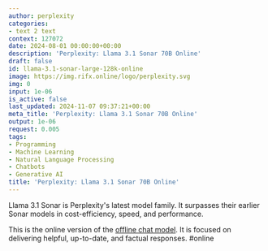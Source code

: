 ```yaml
---
author: perplexity
categories:
- text 2 text
context: 127072
date: 2024-08-01 00:00:00+00:00
description: 'Perplexity: Llama 3.1 Sonar 70B Online'
draft: false
id: llama-3.1-sonar-large-128k-online
image: https://img.rifx.online/logo/perplexity.svg
img: 0
input: 1e-06
is_active: false
last_updated: 2024-11-07 09:37:21+00:00
meta_title: 'Perplexity: Llama 3.1 Sonar 70B Online'
output: 1e-06
request: 0.005
tags:
- Programming
- Machine Learning
- Natural Language Processing
- Chatbots
- Generative AI
title: 'Perplexity: Llama 3.1 Sonar 70B Online'
---
```
















Llama 3.1 Sonar is Perplexity's latest model family. It surpasses their earlier Sonar models in cost-efficiency, speed, and performance.

This is the online version of the [offline chat model](/perplexity/llama-3.1-sonar-large-128k-chat). It is focused on delivering helpful, up-to-date, and factual responses. #online

